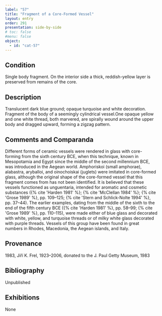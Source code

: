 ```yaml
---
label: "57"
title: "Fragment of a Core-Formed Vessel"
layout: entry
order: 291
presentation: side-by-side
# toc: false
#menu: false 
object:
  - id: "cat-57"
---
```


## Condition

Single body fragment. On the interior side a thick, reddish-yellow layer is preserved from remains of the core. 

## Description

Translucent dark blue ground; opaque turquoise and white decoration. Fragment of the body of a seemingly cylindrical vessel.One opaque yellow and one white thread, both marvered, are spirally wound around the upper body and dragged upward, forming a zigzag pattern.

## Comments and Comparanda

Different forms of ceramic vessels were rendered in glass with core-forming from the sixth century BCE, when this technique, known in Mesopotamia and Egypt since the middle of the second millennium BCE, was introduced in the Aegean world. Amphoriskoi (small amphorae), alabastra, aryballoi, and oinochoiskai (juglets) were imitated in core-formed glass, although the original shape of the core-formed vessel that this fragment comes from has not been identified. It is believed that these vessels functioned as unguentaria, intended for aromatic and cosmetic substances ({% cite 'Harden 1981' %}; {% cite 'McClellan 1984' %}; {% cite 'Grose 1989' %}, pp. 109–125; {% cite 'Stern and Schlick-Nolte 1994' %}, pp. 37–44). The earlier examples, dating from the middle of the sixth to the end of the fifth century BCE ({% cite 'Harden 1981' %}, pp. 58–99; {% cite 'Grose 1989' %}, pp. 110–115), were made either of blue glass and decorated with white, yellow, and turquoise threads or of milky white glass decorated with purple threads. Vessels of this group have been found in great numbers in Rhodes, Macedonia, the Aegean islands, and Italy.

## Provenance

1983, Jiří K. Frel, 1923–2006, donated to the J. Paul Getty Museum, 1983

## Bibliography

Unpublished

## Exhibitions

None
